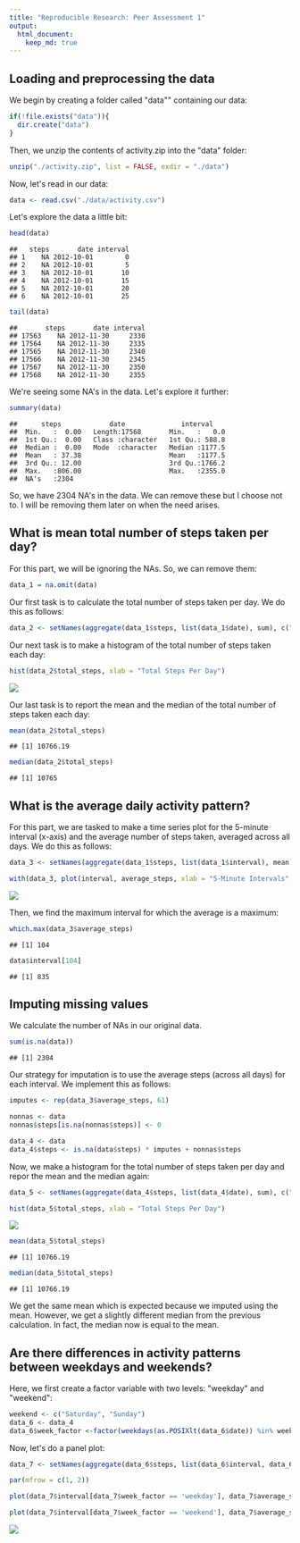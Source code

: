 ```yaml
---
title: "Reproducible Research: Peer Assessment 1"
output: 
  html_document:
    keep_md: true
---
```



## Loading and preprocessing the data

We begin by creating a folder called "data"" containing our data:

```r
if(!file.exists("data")){
  dir.create("data")
}
```

Then, we unzip the contents of activity.zip into the "data" folder:

```r
unzip("./activity.zip", list = FALSE, exdir = "./data")
```

Now, let's read in our data:

```r
data <- read.csv("./data/activity.csv")
```

Let's explore the data a little bit:

```r
head(data)
```

```
##   steps       date interval
## 1    NA 2012-10-01        0
## 2    NA 2012-10-01        5
## 3    NA 2012-10-01       10
## 4    NA 2012-10-01       15
## 5    NA 2012-10-01       20
## 6    NA 2012-10-01       25
```


```r
tail(data)
```

```
##       steps       date interval
## 17563    NA 2012-11-30     2330
## 17564    NA 2012-11-30     2335
## 17565    NA 2012-11-30     2340
## 17566    NA 2012-11-30     2345
## 17567    NA 2012-11-30     2350
## 17568    NA 2012-11-30     2355
```

We're seeing some NA's in the data.  Let's explore it further:

```r
summary(data)
```

```
##      steps            date              interval     
##  Min.   :  0.00   Length:17568       Min.   :   0.0  
##  1st Qu.:  0.00   Class :character   1st Qu.: 588.8  
##  Median :  0.00   Mode  :character   Median :1177.5  
##  Mean   : 37.38                      Mean   :1177.5  
##  3rd Qu.: 12.00                      3rd Qu.:1766.2  
##  Max.   :806.00                      Max.   :2355.0  
##  NA's   :2304
```


So, we have 2304 NA's in the data.  We can remove these but I choose not to.  I will be removing them later on when the need arises.

## What is mean total number of steps taken per day?

For this part, we will be ignoring the NAs.  So, we can remove them:


```r
data_1 = na.omit(data)
```

Our first task is to calculate the total number of steps taken per day.  We do this as follows:


```r
data_2 <- setNames(aggregate(data_1$steps, list(data_1$date), sum), c("date", "total_steps"))
```

Our next task is to make a histogram of the total number of steps taken each day:


```r
hist(data_2$total_steps, xlab = "Total Steps Per Day")
```

![](PA1_template_files/figure-html/unnamed-chunk-10-1.png)<!-- -->

Our last task is to report the mean and the median of the total number of steps taken each day:


```r
mean(data_2$total_steps)
```

```
## [1] 10766.19
```


```r
median(data_2$total_steps)
```

```
## [1] 10765
```

## What is the average daily activity pattern?

For this part, we are tasked to make a time series plot for the 5-minute interval (x-axis) and the average number of steps taken, averaged across all days.  We do this as follows:


```r
data_3 <- setNames(aggregate(data_1$steps, list(data_1$interval), mean), c("interval", "average_steps"))

with(data_3, plot(interval, average_steps, xlab = "5-Minute Intervals", ylab = "Average Steps (Across All Days)", type = 'l'))
```

![](PA1_template_files/figure-html/unnamed-chunk-13-1.png)<!-- -->

Then, we find the maximum interval for which the average is a maximum:


```r
which.max(data_3$average_steps)
```

```
## [1] 104
```

```r
data$interval[104]
```

```
## [1] 835
```

## Imputing missing values

We calculate the number of NAs in our original data.


```r
sum(is.na(data))
```

```
## [1] 2304
```

Our strategy for imputation is to use the average steps (across all days) for each interval.  We implement this as follows:


```r
imputes <- rep(data_3$average_steps, 61) 

nonnas <- data
nonnas$steps[is.na(nonnas$steps)] <- 0

data_4 <- data
data_4$steps <- is.na(data$steps) * imputes + nonnas$steps
```

Now, we make a histogram for the total number of steps taken per day and repor the mean and the median again:



```r
data_5 <- setNames(aggregate(data_4$steps, list(data_4$date), sum), c("date", "total_steps"))
```


```r
hist(data_5$total_steps, xlab = "Total Steps Per Day")
```

![](PA1_template_files/figure-html/unnamed-chunk-18-1.png)<!-- -->


```r
mean(data_5$total_steps)
```

```
## [1] 10766.19
```


```r
median(data_5$total_steps)
```

```
## [1] 10766.19
```

We get the same mean which is expected because we imputed using the mean.  However, we get a slightly different median from the previous calculation.  In fact, the median now is equal to the mean.

## Are there differences in activity patterns between weekdays and weekends?

Here, we first create a factor variable with two levels: "weekday" and "weekend":


```r
weekend <- c("Saturday", "Sunday")
data_6 <- data_4
data_6$week_factor <-factor(weekdays(as.POSIXlt(data_6$date)) %in% weekend, levels=c(FALSE, TRUE), labels=c('weekday', 'weekend'))  
```

Now, let's do a panel plot:


```r
data_7 <- setNames(aggregate(data_6$steps, list(data_6$interval, data_6$week_factor), mean), c("interval", "week_factor", "average_steps"))

par(mfrow = c(1, 2))

plot(data_7$interval[data_7$week_factor == 'weekday'], data_7$average_steps[data_7$week_factor == 'weekday'], xlab = "5-Minute Intervals", ylab = "Average Steps (Across Weekdays)", type ='l')

plot(data_7$interval[data_7$week_factor == 'weekend'], data_7$average_steps[data_7$week_factor == 'weekend'], xlab = "5-Minute Intervals", ylab = "Average Steps (Across Weekends)", type = 'l')
```

![](PA1_template_files/figure-html/unnamed-chunk-22-1.png)<!-- -->
